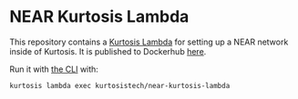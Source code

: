 NEAR Kurtosis Lambda
=====================
This repository contains a [Kurtosis Lambda](https://docs.kurtosistech.com/advanced-usage.html#kurtosis-lambdas) for setting up a NEAR network inside of Kurtosis. It is published to Dockerhub [here](https://hub.docker.com/repository/docker/kurtosistech/near-kurtosis-lambda).

Run it with [the CLI](https://docs.kurtosistech.com/installation.html) with:

```
kurtosis lambda exec kurtosistech/near-kurtosis-lambda
```
